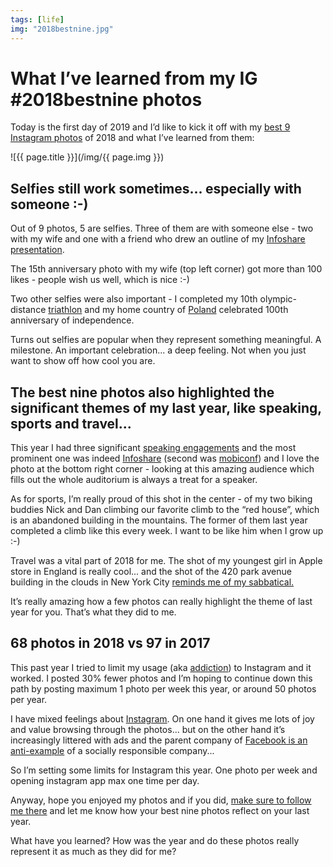 ```yaml
---
tags: [life]
img: "2018bestnine.jpg"
---
```


# What I’ve learned from my IG #2018bestnine photos

Today is the first day of 2019 and I’d like to kick it off with my [best 9 Instagram photos][i] of 2018 and what I’ve learned from them:

<!--More-->

![{{ page.title }}](/img/{{ page.img }})

## Selfies still work sometimes... especially with someone :-)

Out of 9 photos, 5 are selfies. Three of them are with someone else - two with my wife and one with a friend who drew an outline of my [Infoshare presentation](https://sliwinski.com/infoshare).

The 15th anniversary photo with my wife (top left corner) got more than 100 likes - people wish us well, which is nice :-)

Two other selfies were also important - I completed my 10th olympic-distance [triathlon](https://sliwinski.com/triathlon) and my home country of [Poland](https://en.m.wikipedia.org/wiki/Poland) celebrated 100th anniversary of independence.

Turns out selfies are popular when they represent something meaningful. A milestone. An important celebration... a deep feeling. Not when you just want to show off how cool you are.

## The best nine photos also highlighted the significant themes of my last year, like speaking, sports and travel...

This year I had three significant [speaking engagements](https://sliwinski.com/where) and the most prominent one was indeed [Infoshare](https://sliwinski.com/infoshare) (second was [mobiconf](https://sliwinski.com/mobiconf)) and I love the photo at the bottom right corner - looking at this amazing audience which fills out the whole auditorium is always a treat for a speaker.

As for sports, I’m really proud of this shot in the center - of my two biking buddies Nick and Dan climbing our favorite climb to the “red house”, which is an abandoned building in the mountains. The former of them last year completed a climb like this every week. I want to be like him when I grow up :-)

Travel was a vital part of 2018 for me. The shot of my youngest girl in Apple store in England is really cool... and the shot of the 420 park avenue building in the clouds in New York City [reminds me of my sabbatical.](/podcast-158/)

It’s really amazing how a few photos can really highlight the theme of last year for you. That’s what they did to me.

## 68 photos in 2018 vs 97 in 2017

This past year I tried to limit my usage (aka [addiction](/podcast-168)) to Instagram and it worked. I posted 30% fewer photos and I’m hoping to continue down this path by posting maximum 1 photo per week this year, or around 50 photos per year.

I have mixed feelings about [Instagram][i]. On one hand it gives me lots of joy and value browsing through the photos... but on the other hand it’s increasingly littered with ads and the parent company of [Facebook is an anti-example](https://m.signalvnoise.com/become-a-facebook-free-business-5bfefc20c09d) of a socially responsible company...

So I’m setting some limits for Instagram this year. One photo per week and opening instagram app max one time per day.

Anyway, hope you enjoyed my photos and if you did, [make sure to follow me there][i] and let me know how your best nine photos reflect on your last year.

What have you learned? How was the year and do these photos really represent it as much as they did for me?


[n]: https://michael.gratis/nozbe
[p]: /podcast
[i]: https://www.instagram.com/michaelsliwinski/